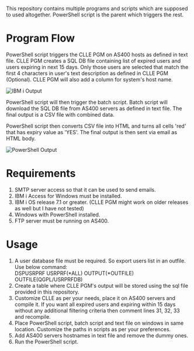 This repository contains multiple programs and scripts which are supposed to used altogether. PowerShell script is the parent which triggers the rest.

# Program Flow
PowerShell script triggers the CLLE PGM on AS400 hosts as defined in text file. CLLE PGM creates a SQL DB file containing list of expired users and users expiring in next 15 days. Only those users are selected that match the first 4 characters in user's text description as defined in CLLE PGM (Optional). CLLE PGM will also add a column for system's host name.

![IBM i Output](https://raw.githubusercontent.com/vivekjindal/as400-userid-expiry-report-automation/master/images/screenshot1.png)  

PowerShell script will then trigger the batch script. Batch script will download the SQL DB file from AS400 servers as defined in text file. The final output is a CSV file with combined data.

PowerShell script then converts CSV file into HTML and turns all cells 'red' that has expiry value as 'YES'. The final output is then sent via email as HTML body.  

![PowerShell Output](https://raw.githubusercontent.com/vivekjindal/as400-userid-expiry-report-automation/master/images/screenshot2.png)  

# Requirements

1. SMTP server access so that it can be used to send emails.
2. IBM i Access for Windows must be installed.
3. IBM i OS release 7.1 or greater. (CLLE PGM might work on older releases as well but I have not tested)
5. Windows with PowerShell installed.
6. FTP server must be running on AS400.

# Usage

1. A user database file must be required. So export users list in an outfile. Use below command:  
DSPUSRPRF USRPRF(\*ALL) OUTPUT(\*OUTFILE) OUTFILE(QGPL/USRPRFDB)
2. Create a table where CLLE PGM's output will be stored using the sql file provided in this repository.
4. Customize CLLE as per your needs, place it on AS400 servers and compile it. If you want all expired users and expiring within 15 days without any additional filtering criteria then comment lines 31, 32, 33 and recompile.
3. Place PowerShell script, batch script and text file on windows in same location. Customize the paths in scripts as per your preferences.
4. Add AS400 servers hostnames in text file and remove the dummy ones.
5. Run the PowerShell script.
